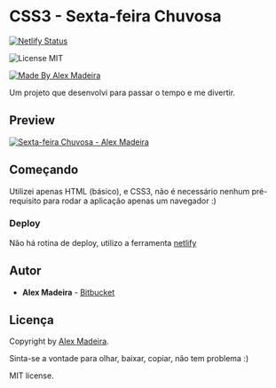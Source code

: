 # CSS3 - Sexta-feira Chuvosa 

[![Netlify Status](https://api.netlify.com/api/v1/badges/c1dbf266-92c5-4f78-b2d9-0bfbee4fd5c5/deploy-status)](https://app.netlify.com/sites/gifted-joliot-1647f8/deploys)

![License MIT](https://img.shields.io/badge/license-MIT-green)

[![Made By Alex Madeira](https://img.shields.io/badge/%20made%20by-Alex%20Madeira-blue)](https://www.alexmadeira.com.br/)

Um projeto que desenvolvi para passar o tempo e me divertir.

## Preview

[![Sexta-feira Chuvosa - Alex Madeira](http://forecast.alexmadeira.com.br/preview.gif)](http://forecast.alexmadeira.com.br)

## Começando

Utilizei apenas HTML (básico), e CSS3, não é necessário nenhum pré-requisito para rodar a aplicação apenas um navegador :)

### Deploy

Não há rotina de deploy, utilizo a ferramenta [netlify]("https://www.netlify.com/")

## Autor

- **Alex Madeira** - [Bitbucket](https://bitbucket.org/alexmadeira5/)

## Licença


Copyright by [Alex Madeira](https://www.alexmadeira.com.br/).

Sinta-se a vontade para olhar, baixar, copiar, não tem problema :)

MIT license.

